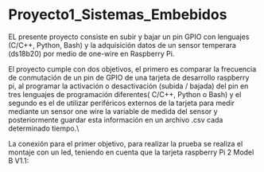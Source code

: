 # Proyecto1_Sistemas_Embebidos
EL presente proyecto consiste en subir y bajar un pin GPIO con lenguajes (C/C++, Python, Bash) y la adquisición datos de un sensor temperara (ds18b20) por medio de one-wire en Raspberry Pi.

El proyecto cumple con dos objetivos, el primero es comparar la frecuencia de conmutación de un pin de GPIO de una tarjeta de desarrollo raspberry pi, al programar la activación o desactivación (subida / bajada) del pin en tres lenguajes de programación diferentes( C/C++, Python o Bash) y el segundo es el de utilizar periféricos externos de la tarjeta para medir mediante un sensor one wire la variable de medida del sensor y posteriormente guardar esta información en un archivo .csv cada determinado tiempo.\\

La conexión para el primer objetivo, para realizar la prueba se realiza el montaje con un led, teniendo en cuenta que la tarjeta raspberry Pi 2 Model B V1.1:

                        
